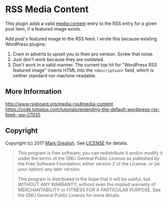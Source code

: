 # RSS Media Content
This plugin adds a valid [media:content][1] entry to the RSS entry for a given post item, if a featured image exists.

Add post's featured image to the RSS feed. I wrote this because existing WordPress plugins:

1. Cram in adverts to upsell you to their pro version. Screw that noise.
2. Just don't work because they are outdated.
3. Don't work in a valid manner. The current top hit for "WordPress RSS featured image" inserts HTML into the `<description>` field, which is neither standard nor machine-readable.

## More Information
<http://www.rssboard.org/media-rss#media-content>  
<https://code.tutsplus.com/tutorials/extending-the-default-wordpress-rss-feed--wp-27935>

## Copyright
Copyright (c) 2017 [Mark Grealish][2]. See [LICENSE](LICENSE) for details.

> This program is free software; you can redistribute it and/or modify
> it under the terms of the GNU General Public License as published by
> the Free Software Foundation; either version 2 of the License, or
> (at your option) any later version.
>
> This program is distributed in the hope that it will be useful,
> but WITHOUT ANY WARRANTY; without even the implied warranty of
> MERCHANTABILITY or FITNESS FOR A PARTICULAR PURPOSE. See the
> GNU General Public License for more details.

[1]: http://www.rssboard.org/media-rss#media-content "media:content"
[2]: https://www.bhalash.com "Real Men Wear Beards"

